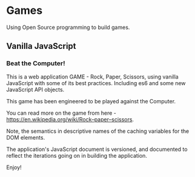 # Games

Using Open Source programming to build games.

## Vanilla JavaScript

### Beat the Computer!

This is  a web application GAME - Rock, Paper, Scissors, using vanilla JavaScript with some of its best practices. Including es6 and some new  JavaScript API objects.

This game has been engineered to be played against the Computer. 

You can read more on the game from here - https://en.wikipedia.org/wiki/Rock–paper–scissors. 

Note, the semantics  in descriptive names of the caching variables for the DOM elements.

The application's JavaScript document is versioned, and documented to reflect the iterations going on in building the application.

Enjoy!
